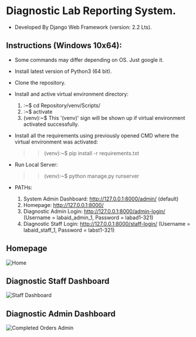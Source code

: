 # Diagnostic Lab Reporting System.
* Developed By Django Web Framework (version: 2.2 Lts).
 
## Instructions (Windows 10x64):
* Some commands may differ depending on OS. Just google it.
* Install latest version of Python3 (64 bit).
* Clone the repository.
* Install and active virtual environment directory:
  1. :~$ cd Repository/venv/Scripts/
  2. :~$ activate
  3. (venv):~$ This '(venv)' sign will be shown up if virtual environment activated successfully.
  
* Install all the requirements using previously opened CMD where the virtual environment was activated:
  >> (venv):~$ pip install -r requirements.txt
  
* Run Local Server:
  >> (venv):~$ python manage.py runserver
  
* PATHs:
  1. System Admin Dashboard: http://127.0.0.1:8000/admin/ (default)
  2. Homepage: http://127.0.0.1:8000/
  3. Diagnostic Admin Login: http://127.0.0.1:8000/admin-login/ (Username = labaid_admin_1, Password = labad1-321)
  4. Diagnostic Staff Login: http://127.0.0.1:8000/staff-login/ (Username = labaid_staff_1, Password = labst1-321)


## Homepage
![Home](https://user-images.githubusercontent.com/23103980/64068231-35e60980-cc57-11e9-94c0-063a1752a4fa.png)

## Diagnostic Staff Dashboard
![Staff Dashboard](https://user-images.githubusercontent.com/23103980/64068244-5615c880-cc57-11e9-9f4e-c6fc9471d8f1.png)

## Diagnostic Admin Dashboard
![Completed Orders Admin](https://user-images.githubusercontent.com/23103980/64068249-6168f400-cc57-11e9-8741-ead7ef8153fd.png)

